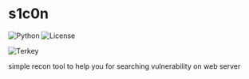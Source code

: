 # s1c0n
![Python](https://img.shields.io/badge/Python-3.9.2-blue)
![License](https://img.shields.io/badge/License-MIT-brightgreen)

![Terkey](https://github-readme-stats.vercel.app/api/pin?username=UnknownSec666&repo=s1c0n&title_color=000&icon_color=000&text_color=000000&bg_color=ffffff)

simple recon tool to help you for searching vulnerability on web server
